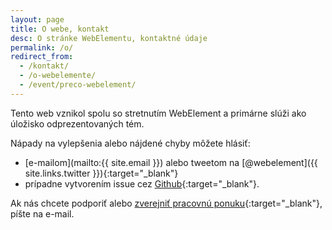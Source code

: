 ```yaml
---
layout: page
title: O webe, kontakt
desc: O stránke WebElementu, kontaktné údaje
permalink: /o/
redirect_from:
  - /kontakt/
  - /o-webelemente/
  - /event/preco-webelement/
---
```


Tento web vznikol spolu so stretnutím WebElement a primárne slúži ako úložisko odprezentovaných tém.

Nápady na vylepšenia alebo nájdené chyby môžete hlásiť:

- [e-mailom](mailto:{{ site.email }}) alebo tweetom na [@webelement]({{ site.links.twitter }}){:target="_blank"}
- prípadne vytvorením issue cez [Github](https://github.com/webelement/webelement.github.io/issues/new){:target="_blank"}.

Ak nás chcete podporiť alebo [zverejniť pracovnú ponuku](https://gist.github.com/ujovlado/84a4634c7efb2bdc47bd){:target="_blank"}, píšte na e-mail.